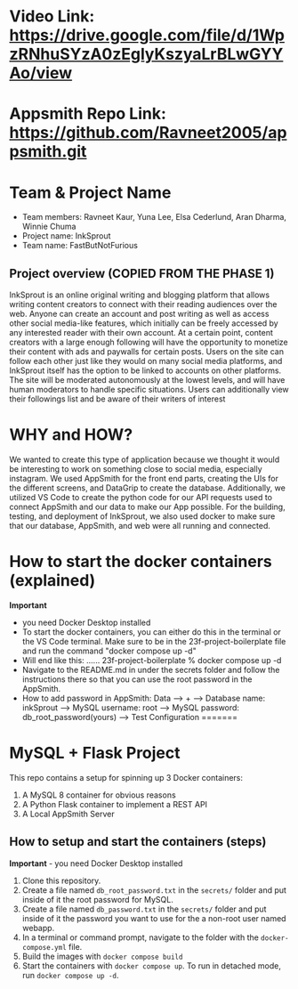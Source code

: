 # Video Link: https://drive.google.com/file/d/1WpzRNhuSYzA0zEglyKszyaLrBLwGYYAo/view

# Appsmith Repo Link: https://github.com/Ravneet2005/appsmith.git

# Team & Project Name
* Team members: Ravneet Kaur, Yuna Lee, Elsa Cederlund, Aran Dharma, Winnie Chuma
* Project name: InkSprout
* Team name: FastButNotFurious

## Project overview (COPIED FROM THE PHASE 1)
InkSprout is an online original writing and blogging platform that allows writing content creators to connect with their reading audiences over the web. Anyone can create an account and post writing as well as access other social media-like features, which initially can be freely accessed by any interested reader with their own account. At a certain point, content creators with a large enough following will have the opportunity to monetize their content with ads and paywalls for certain posts. Users on the site can follow each other just like they would on many social media platforms, and InkSprout itself has the option to be linked to accounts on other platforms. The site will be moderated autonomously at the lowest levels, and will have human moderators to handle specific situations. Users can additionally view their followings list and be aware of their writers of interest

# WHY and HOW?
We wanted to create this type of application because we thought it would be interesting to work on something close to social media, especially instagram. We used AppSmith for the front end parts, creating the UIs for the different screens, and DataGrip to create the database. Additionally, we utilized VS Code to create the python code for our API requests used to connect AppSmith and our data to make our App possible. For the building, testing, and deployment of InkSprout, we also used docker to make sure that our database, AppSmith, and web were all running and connected.  

# How to start the docker containers (explained)
**Important** 
- you need Docker Desktop installed
- To start the docker containers, you can either do this in the terminal or the VS Code terminal. Make sure to be in the 23f-project-boilerplate file and run the command "docker compose up -d"
- Will end like this: ...... 23f-project-boilerplate % docker compose up -d  
- Navigate to the README.md in under the secrets folder and follow the instructions there so that you can use the root password in the AppSmith. 
- How to add password in AppSmith: Data --> + --> Database name: inkSprout --> MySQL username: root --> MySQL password: db_root_password(yours)  --> Test Configuration
=======

# MySQL + Flask Project

This repo contains a setup for spinning up 3 Docker containers: 
1. A MySQL 8 container for obvious reasons
2. A Python Flask container to implement a REST API
3. A Local AppSmith Server

## How to setup and start the containers (steps)
**Important** - you need Docker Desktop installed

1. Clone this repository.  
2. Create a file named `db_root_password.txt` in the `secrets/` folder and put inside of it the root password for MySQL. 
3. Create a file named `db_password.txt` in the `secrets/` folder and put inside of it the password you want to use for the a non-root user named webapp. 
4. In a terminal or command prompt, navigate to the folder with the `docker-compose.yml` file.  
5. Build the images with `docker compose build`
6. Start the containers with `docker compose up`.  To run in detached mode, run `docker compose up -d`. 
